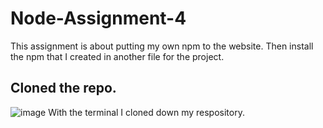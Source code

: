 # Node-Assignment-4

This assignment is about putting my own npm to the website. Then install the npm that I created in another file for the project.

## Cloned the repo.
![image](https://github.com/Pathway-3/Node-Assignment-4/assets/146011829/45ef8fad-1078-4657-b354-8315effcef93)
With the terminal I cloned down my respository.


